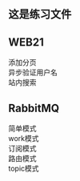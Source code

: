 这是练习文件<br/>
--
WEB21
---
添加分页<br/>
异步验证用户名<br/>
站内搜索<br/>

RabbitMQ
---
简单模式<br/>
work模式<br/>
订阅模式<br/>
路由模式<br/>
topic模式<br/>